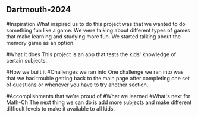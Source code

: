 ## Dartmouth-2024
#Inspiration
What inspired us to do this project was that we wanted to do something fun like a game. We were talking about different types of games that make learning and studying more fun. We started talking about the memory game as an option.

#What it does
This project is an app that tests the kids' knowledge of certain subjects.

#How we built it
#Challenges we ran into
One challenge we ran into was that we had trouble getting back to the main page after completing one set of questions or whenever you have to try another section.

#Accomplishments that we're proud of
#What we learned
#What's next for Math-Ch
The next thing we can do is add more subjects and make different difficult levels to make it available to all kids.

